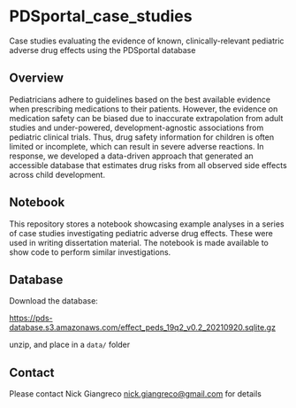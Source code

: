 # PDSportal_case_studies
Case studies evaluating the evidence of known, clinically-relevant pediatric adverse drug effects using the PDSportal database

## Overview

Pediatricians adhere to guidelines based on the best available evidence when prescribing medications to their patients. However, the evidence on medication safety can be biased due to inaccurate extrapolation from adult studies and under-powered, development-agnostic associations from pediatric clinical trials. Thus, drug safety information for children is often limited or incomplete, which can result in severe adverse reactions. In response, we developed a data-driven approach that generated an accessible database that estimates drug risks from all observed side effects across child development.

## Notebook

This repository stores a notebook showcasing example analyses in a series of case studies investigating pediatric adverse drug effects. These were used in writing dissertation material. The notebook is made available to show code to perform similar investigations. 

## Database

Download the database:

https://pds-database.s3.amazonaws.com/effect_peds_19q2_v0.2_20210920.sqlite.gz

unzip, and place in a `data/` folder

## Contact

Please contact Nick Giangreco <nick.giangreco@gmail.com> for details